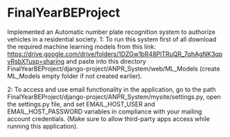 # FinalYearBEProject
Implemented an Automatic number plate recognition system to authorize vehicles in a residential society.
1: To run this system first of all download the required machine learning models from this link: https://drive.google.com/drive/folders/1DZGw1bR48PlTRuQR_7qhAgNK3qpvRsbX?usp=sharing and paste into this directory FinalYearBEProject/django-project/ANPR_System/web/ML_Models (create ML_Models empty folder if not created earlier).

2: To access and use email functionality in the application, go to the path FinalYearBEProject/django-project/ANPR_System/mysite/settings.py, open the settings.py file, and set EMAIL_HOST_USER and EMAIL_HOST_PASSWORD variables in compliance with your mailing account credentials. (Make sure to allow third-party apps access while running this application).
